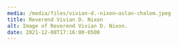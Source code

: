 ```yaml
---
media: /media/files/vivian-d.-nixon–aslan-chalom.jpeg
title: Reverend Vivian D. Nixon
alt: Image of Reverend Vivian D. Nixon.
date: 2021-12-08T17:16:00-0500
---
```

